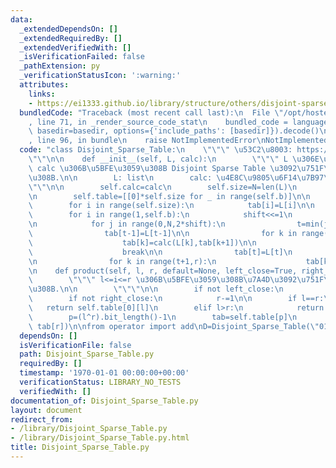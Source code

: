 ```yaml
---
data:
  _extendedDependsOn: []
  _extendedRequiredBy: []
  _extendedVerifiedWith: []
  _isVerificationFailed: false
  _pathExtension: py
  _verificationStatusIcon: ':warning:'
  attributes:
    links:
    - https://ei1333.github.io/library/structure/others/disjoint-sparse-table.cpp.html"""
  bundledCode: "Traceback (most recent call last):\n  File \"/opt/hostedtoolcache/Python/3.10.7/x64/lib/python3.10/site-packages/onlinejudge_verify/documentation/build.py\"\
    , line 71, in _render_source_code_stat\n    bundled_code = language.bundle(stat.path,\
    \ basedir=basedir, options={'include_paths': [basedir]}).decode()\n  File \"/opt/hostedtoolcache/Python/3.10.7/x64/lib/python3.10/site-packages/onlinejudge_verify/languages/python.py\"\
    , line 96, in bundle\n    raise NotImplementedError\nNotImplementedError\n"
  code: "class Disjoint_Sparse_Table:\n    \"\"\" \u53C2\u8003: https://ei1333.github.io/library/structure/others/disjoint-sparse-table.cpp.html\"\
    \"\"\n\n    def __init__(self, L, calc):\n        \"\"\" L \u306E\u6F14\u7B97\
    \ calc \u306B\u5BFE\u3059\u308B Disjoint Sparse Table \u3092\u751F\u6210\u3059\
    \u308B.\n\n        L: list\n        calc: \u4E8C\u9805\u6F14\u7B97\n        \"\
    \"\"\n\n        self.calc=calc\n        self.size=N=len(L)\n        self.b=(N-1).bit_length()\n\
    \n        self.table=[[0]*self.size for _ in range(self.b)]\n\n        tab=self.table[0]\n\
    \        for i in range(self.size):\n            tab[i]=L[i]\n\n        shift=1\n\
    \        for i in range(1,self.b):\n            shift<<=1\n            tab=self.table[i]\n\
    \n            for j in range(0,N,2*shift):\n                t=min(j+shift,N)\n\
    \                tab[t-1]=L[t-1]\n\n                for k in range(t-2,j-1,-1):\n\
    \                    tab[k]=calc(L[k],tab[k+1])\n\n                if N<=t:\n\
    \                    break\n\n                tab[t]=L[t]\n                r=min(t+shift,N)\n\
    \n                for k in range(t+1,r):\n                    tab[k]=calc(tab[k-1],L[k])\n\
    \n    def product(self, l, r, default=None, left_close=True, right_close=True):\n\
    \        \"\"\" l<=i<=r \u306B\u5BFE\u3059\u308B\u7A4D\u3092\u751F\u6210\u3059\
    \u308B.\n\n        \"\"\"\n\n        if not left_close:\n            l+=1\n\n\
    \        if not right_close:\n            r-=1\n\n        if l==r:\n         \
    \   return self.table[0][l]\n        elif l>r:\n            return default\n\n\
    \        p=(l^r).bit_length()-1\n        tab=self.table[p]\n        return self.calc(tab[l],\
    \ tab[r])\n\nfrom operator import add\nD=Disjoint_Sparse_Table(\"01234567\",add)\n"
  dependsOn: []
  isVerificationFile: false
  path: Disjoint_Sparse_Table.py
  requiredBy: []
  timestamp: '1970-01-01 00:00:00+00:00'
  verificationStatus: LIBRARY_NO_TESTS
  verifiedWith: []
documentation_of: Disjoint_Sparse_Table.py
layout: document
redirect_from:
- /library/Disjoint_Sparse_Table.py
- /library/Disjoint_Sparse_Table.py.html
title: Disjoint_Sparse_Table.py
---
```

